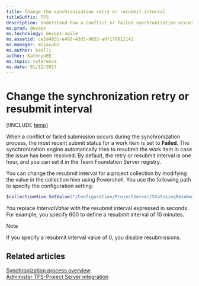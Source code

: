 ```yaml
---
title: Change the synchronization retry or resubmit interval
titleSuffix: TFS 
description: Understand how a conflict or failed synchronization occurs when using Team Foundation Server & Project Server integration
ms.prod: devops
ms.technology: devops-agile 
ms.assetid: ce1d4951-e460-43d3-8852-a0f170012142
ms.manager: mijacobs
ms.author: kaelli
author: KathrynEE
ms.topic: reference
ms.date: 01/12/2017
---
```


# Change the synchronization retry or resubmit interval

[!INCLUDE [temp](../../_shared/tfs-ps-sync-header.md)]

When a conflict or failed submission occurs during the synchronization process, the most recent submit status for a work item is set to **Failed**. The synchronization engine automatically tries to resubmit the work item in case the issue has been resolved. By default, the retry or resubmit interval is one hour, and you can set it in the Team Foundation Server registry.  
  
 You can change the resubmit interval for a project collection by modifying the value in the collection hive using Powershell. You use the following path to specify the configuration setting:  
  
```powershell
$collectionHive.SetValue("/Configuration/ProjectServer/StatusingResubmitInterval", "IntervalValue")  
```  
  
 You replace *IntervalValue* with the resubmit interval expressed in seconds. For example, you specify 600 to define a resubmit interval of 10 minutes.  
  
> [!NOTE]
>  If you specify a resubmit interval value of 0, you disable resubmissions.  
  
## Related articles  
 [Synchronization process overview](synchronization-process-overview.md)   
 [Administer TFS-Project Server integration](administrate-integration-tfs-project-server.md)
